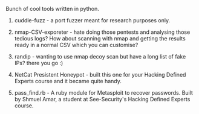 Bunch of cool tools written in python.

1. cuddle-fuzz - a port fuzzer meant for research purposes only.

2. nmap-CSV-exporeter - hate doing those pentests and analysing those tedious logs? How about scanning with nmap and getting the results ready in a normal CSV which you can customise?

3. randip - wanting to use nmap decoy scan but have a long list of fake IPs? there you go :)

4. NetCat Presistent Honeypot - built this one for your Hacking Defined Experts course and it became quite handy.

5. pass\_find.rb - A ruby module for Metasploit to recover passwords. Built by Shmuel Amar, a student at See-Security's Hacking Defined Experts course.